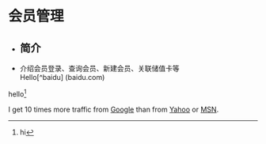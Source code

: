 # 会员管理

* ## 简介  
* 介绍会员登录、查询会员、新建会员、关联储值卡等  
Hello[^baidu] (baidu.com)


hello[^hello]

  
    
     
      
       
        
         
          
           
            
             

[^hello]: hi

I get 10 times more traffic from [Google][1] than from [Yahoo][2] or [MSN][3].  

[1]: http://google.com/        "Google" 
[2]: http://search.yahoo.com/  "Yahoo Search" 
[3]: http://search.msn.com/    "MSN Search"